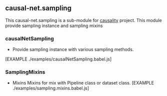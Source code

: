 ## causal-net.sampling 

This causal-net.sampling is a sub-module for [causality](https://red-gold.github.io/causality-docs/) project.
This module provide sampling instance and sampling mixins

### causalNetSampling 
- Provide sampling instance with various sampling methods.

[EXAMPLE ./examples/causalNetSampling.babel.js]

### SamplingMixins
- Mixins Mixins for mix with Pipeline class or dataset class.
[EXAMPLE ./examples/sampling.mixins.babel.js]